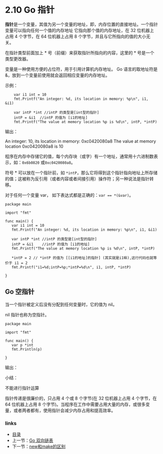 # 2.10 Go 指针

**指针**是一个变量，其值为另一个变量的地址，即，内存位置的直接地址。一个指针变量可以指向任何一个值的内存地址 它指向那个值的内存地址，在 32 位机器上占用 4 个字节，在 64 位机器上占用 8 个字节，并且与它所指向的值的大小无关。

在指针类型前面加上 * 号（前缀）来获取指针所指向的内容，这里的 * 号是一个类型更改器。

变量是一种使用方便的占位符，用于引用计算机内存地址。 Go 语言的取地址符是 &，放到一个变量前使用就会返回相应变量的内存地址。

示例：

```
	var i1 int = 10  
	fmt.Printf("An integer: %d, its location in memory: %p\n", i1, &i1)

	var intP *int //intP 的类型是[int型的指针]
	intP = &i1  //intP 的值为 [i1的地址]
	fmt.Printf("The value at memory location %p is %d\n", intP, *intP)
```

输出：

An integer: 10, its location in memory: 0xc0420080a8
The value at memory location 0xc0420080a8 is 10

程序在内存中存储它的值，每个内存块（或字）有一个地址，通常用十六进制数表示，如：`0x6b0820` 或`0xc0420080a8`。

符号 * 可以放在一个指针前，如 `*intP`，那么它将得到这个指针指向地址上所存储的值；这被称为反引用（或者内容或者间接引用）操作符；另一种说法是指针转移。

对于任何一个变量 var， 如下表达式都是正确的：`var == *(&var)`。

```
package main

import "fmt"

func main() {
   var i1 int = 10
   fmt.Printf("An integer: %d, its location in memory: %p\n", i1, &i1)

   var intP *int //intP 的类型是[int型的指针]
   intP = &i1    //intP 的值为 [i1的地址]
   fmt.Printf("The value at memory location %p is %d\n", intP, *intP)

   *intP = 2 // *intP 的值为 [[i1的地址]的指针] (其实就是i1嘛),这行代码也就等价于 i1 = 2
   fmt.Printf("i1=%d;intP=%p;*intP=%d\n", i1, intP, *intP)

}
```

## Go 空指针

当一个指针被定义后没有分配到任何变量时，它的值为 nil。

nil 指针也称为空指针。



```
package main

import "fmt"

func main() {
   var p *int
   fmt.Println(p)

}
```

输出：

<nil>



小结：

不能进行指针运算

指针传递是很廉价的，只占用 4 个或 8 个字节(在 32 位机器上占用 4 个字节，在 64 位机器上占用 8 个字节)。当程序在工作中需要占用大量的内存，或很多变量，或者两者都有，使用指针会减少内存占用和提高效率。





### links

- [目录](/zh/preface.md)
- 上一节：[Go 双向链表](/zh/2.9.md)
- 下一节：[new和make的区别](/zh/2.11.md)
